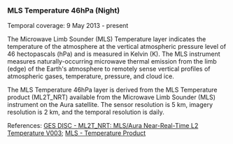 ### MLS Temperature 46hPa (Night)
Temporal coverage: 9 May 2013 - present

The Microwave Limb Sounder (MLS) Temperature layer indicates the temperature of the atmosphere at the vertical atmospheric pressure level of 46 hectopascals (hPa) and is measured in Kelvin (K). The MLS instrument measures naturally-occurring microwave thermal emission from the limb (edge) of the Earth's atmosphere to remotely sense vertical profiles of atmospheric gases, temperature, pressure, and cloud ice.

The MLS Temperature 46hPa layer is derived from the MLS Temperature product (ML2T_NRT) available from the Microwave Limb Sounder (MLS) instrument on the Aura satellite. The sensor resolution is 5 km, imagery resolution is 2 km, and the temporal resolution is daily.

References: [GES DISC - ML2T_NRT: MLS/Aura Near-Real-Time L2 Temperature V003](https://disc.gsfc.nasa.gov/datasets/ML2T_NRT_003/summary); [MLS - Temperature Product](https://mls.jpl.nasa.gov/products/temp_product.php)

